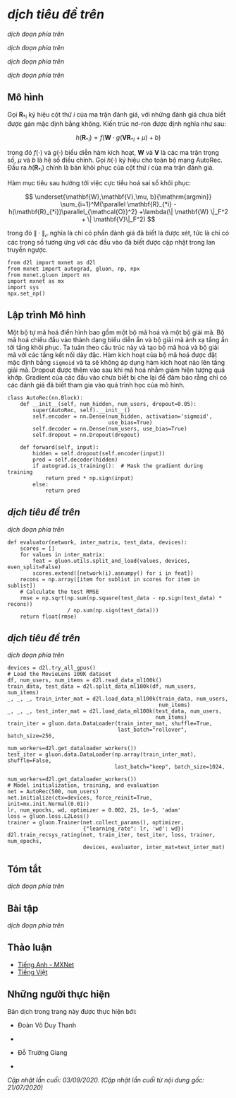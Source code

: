 <!-- ===================== Bắt đầu dịch Phần 1 ===================== -->

<!--
# AutoRec: Rating Prediction with Autoencoders
-->

# *dịch tiêu đề trên*


<!--
Although the matrix factorization model achieves decent performance on the rating prediction task, it is essentially a linear model.
Thus, such models are not capable of capturing complex nonlinear and intricate relationships that may be predictive of users' preferences.
In this section, we introduce a nonlinear neural network collaborative filtering model, AutoRec :cite:`Sedhain.Menon.Sanner.ea.2015`.
It identifies collaborative filtering (CF) with an autoencoder architecture and aims to integrate nonlinear transformations into CF on the basis of explicit feedback.
Neural networks have been proven to be capable of approximating any continuous function, 
making it suitable to address the limitation of matrix factorization and enrich the expressiveness of matrix factorization.
-->

*dịch đoạn phía trên*


<!--
On one hand, AutoRec has the same structure as an autoencoder which consists of an input layer, a hidden layer, and a reconstruction (output) layer.
An autoencoder is a neural network that learns to copy its input to its output in order to code the inputs into the hidden (and usually low-dimensional) representations.
In AutoRec, instead of explicitly embedding users/items into low-dimensional space, 
it uses the column/row of the interaction matrix as the input, then reconstructs the interaction matrix in the output layer.
-->

*dịch đoạn phía trên*


<!--
On the other hand, AutoRec differs from a traditional autoencoder: rather than learning the hidden representations, AutoRec focuses on learning/reconstructing the output layer.
It uses a partially observed interaction matrix as the input, aiming to reconstruct a completed rating matrix.
In the meantime, the missing entries of the input are filled in the output layer via reconstruction for the purpose of recommendation.
-->

*dịch đoạn phía trên*


<!--
There are two variants of AutoRec: user-based and item-based.
For brevity, here we only introduce the item-based AutoRec.
User-based AutoRec can be derived accordingly.
-->

*dịch đoạn phía trên*


<!-- ===================== Kết thúc dịch Phần 1 ===================== -->

<!-- ===================== Bắt đầu dịch Phần 2 ===================== -->

<!--
## Model
-->

## Mô hình


<!--
Let $\mathbf{R}_{*i}$ denote the $i^\mathrm{th}$ column of the rating matrix, 
where unknown ratings are set to zeros by default.
The neural architecture is defined as:
-->

Gọi $\mathbf{R}_{*i}$ ký hiệu cột thứ $i$ của ma trận đánh giá,
với những đánh giá chưa biết được gán mặc định bằng không.
Kiến trúc nơ-ron được định nghĩa như sau:


$$
h(\mathbf{R}_{*i}) = f(\mathbf{W} \cdot g(\mathbf{V} \mathbf{R}_{*i} + \mu) + b)
$$


<!--
where $f(\cdot)$ and $g(\cdot)$ represent activation functions, $\mathbf{W}$ and $\mathbf{V}$ are weight matrices, $\mu$ and $b$ are biases.
Let $h( \cdot )$ denote the whole network of AutoRec.
The output $h(\mathbf{R}_{*i})$ is the reconstruction of the $i^\mathrm{th}$ column of the rating matrix.
-->

trong đó $f(\cdot)$ và $g(\cdot)$ biểu diễn hàm kích hoạt, $\mathbf{W}$ và $\mathbf{V}$ là các ma trận trọng số, $\mu$ và $b$ là hệ số điều chỉnh.
Gọi $h( \cdot )$ ký hiệu cho toàn bộ mạng AutoRec.
Đầu ra $h(\mathbf{R}_{*i})$ chính là bản khôi phục của cột thứ $i$ của ma trận đánh giá.


<!--
The following objective function aims to minimize the reconstruction error:
-->

Hàm mục tiêu sau hướng tới việc cực tiểu hoá sai số khôi phục:


$$
\underset{\mathbf{W},\mathbf{V},\mu, b}{\mathrm{argmin}} \sum_{i=1}^M{\parallel \mathbf{R}_{*i} - h(\mathbf{R}_{*i})\parallel_{\mathcal{O}}^2} +\lambda(\| \mathbf{W} \|_F^2 + \| \mathbf{V}\|_F^2)
$$


<!--
where $\| \cdot \|_{\mathcal{O}}$ means only the contribution of observed ratings are considered, 
that is, only weights that are associated with observed inputs are updated during back-propagation.
-->

trong đó $\| \cdot \|_{\mathcal{O}}$ nghĩa là chỉ có phần đánh giá đã biết là được xét,
tức là chỉ có các trọng số tương ứng với các đầu vào đã biết được cập nhật trong lan truyền ngược.


```{.python .input  n=3}
from d2l import mxnet as d2l
from mxnet import autograd, gluon, np, npx
from mxnet.gluon import nn
import mxnet as mx
import sys
npx.set_np()
```


<!--
## Implementing the Model
-->

## Lập trình Mô hình


<!--
A typical autoencoder consists of an encoder and a decoder.
The encoder projects the input to hidden representations and the decoder maps the hidden layer to the reconstruction layer.
We follow this practice and create the encoder and decoder with dense layers.
The activation of encoder is set to `sigmoid` by default and no activation is applied for decoder.
Dropout is included after the encoding transformation to reduce over-fitting.
The gradients of unobserved inputs are masked out to ensure that only observed ratings contribute to the model learning process.
-->

Một bộ tự mã hoá điển hình bao gồm một bộ mã hoá và một bộ giải mã.
Bộ mã hoá chiếu đầu vào thành dạng biểu diễn ẩn và bộ giải mã ánh xạ tầng ẩn tới tầng khôi phục.
Ta tuân theo cấu trúc này và tạo bộ mã hoá và bộ giải mã với các tầng kết nối dày đặc.
Hàm kích hoạt của bộ mã hoá được đặt mặc định bằng `sigmoid` và ta sẽ không áp dụng hàm kích hoạt nào lên tầng giải mã.
Dropout được thêm vào sau khi mã hoá nhằm giảm hiện tượng quá khớp.
Gradient của các đầu vào chưa biết bị che lại để đảm bảo rằng chỉ có các đánh giá đã biết tham gia vào quá trình học của mô hình.


```{.python .input  n=2}
class AutoRec(nn.Block):
    def __init__(self, num_hidden, num_users, dropout=0.05):
        super(AutoRec, self).__init__()
        self.encoder = nn.Dense(num_hidden, activation='sigmoid',
                                use_bias=True)
        self.decoder = nn.Dense(num_users, use_bias=True)
        self.dropout = nn.Dropout(dropout)

    def forward(self, input):
        hidden = self.dropout(self.encoder(input))
        pred = self.decoder(hidden)
        if autograd.is_training():  # Mask the gradient during training
            return pred * np.sign(input)
        else:
            return pred
```

<!-- ===================== Kết thúc dịch Phần 2 ===================== -->

<!-- ===================== Bắt đầu dịch Phần 3 ===================== -->

<!--
## Reimplementing the Evaluator
-->

## *dịch tiêu đề trên*


<!--
Since the input and output have been changed, we need to reimplement the evaluation function, while we still use RMSE as the accuracy measure.
-->

*dịch đoạn phía trên*


```{.python .input  n=3}
def evaluator(network, inter_matrix, test_data, devices):
    scores = []
    for values in inter_matrix:
        feat = gluon.utils.split_and_load(values, devices, even_split=False)
        scores.extend([network(i).asnumpy() for i in feat])
    recons = np.array([item for sublist in scores for item in sublist])
    # Calculate the test RMSE
    rmse = np.sqrt(np.sum(np.square(test_data - np.sign(test_data) * recons))
                   / np.sum(np.sign(test_data)))
    return float(rmse)
```


<!--
## Training and Evaluating the Model
-->

## *dịch tiêu đề trên*


<!--
Now, let us train and evaluate AutoRec on the MovieLens dataset.
We can clearly see that the test RMSE is lower than the matrix factorization model,
confirming the effectiveness of neural networks in the rating prediction task.
-->

*dịch đoạn phía trên*


```{.python .input  n=4}
devices = d2l.try_all_gpus()
# Load the MovieLens 100K dataset
df, num_users, num_items = d2l.read_data_ml100k()
train_data, test_data = d2l.split_data_ml100k(df, num_users, num_items)
_, _, _, train_inter_mat = d2l.load_data_ml100k(train_data, num_users,
                                                num_items)
_, _, _, test_inter_mat = d2l.load_data_ml100k(test_data, num_users,
                                               num_items)
train_iter = gluon.data.DataLoader(train_inter_mat, shuffle=True,
                                   last_batch="rollover", batch_size=256,
                                   num_workers=d2l.get_dataloader_workers())
test_iter = gluon.data.DataLoader(np.array(train_inter_mat), shuffle=False,
                                  last_batch="keep", batch_size=1024,
                                  num_workers=d2l.get_dataloader_workers())
# Model initialization, training, and evaluation
net = AutoRec(500, num_users)
net.initialize(ctx=devices, force_reinit=True, init=mx.init.Normal(0.01))
lr, num_epochs, wd, optimizer = 0.002, 25, 1e-5, 'adam'
loss = gluon.loss.L2Loss()
trainer = gluon.Trainer(net.collect_params(), optimizer,
                        {"learning_rate": lr, 'wd': wd})
d2l.train_recsys_rating(net, train_iter, test_iter, loss, trainer, num_epochs,
                        devices, evaluator, inter_mat=test_inter_mat)
```


## Tóm tắt

<!--
* We can frame the matrix factorization algorithm with autoencoders, while integrating non-linear layers and dropout regularization. 
* Experiments on the MovieLens 100K dataset show that AutoRec achieves superior performance than matrix factorization.
-->

*dịch đoạn phía trên*


## Bài tập

<!--
* Vary the hidden dimension of AutoRec to see its impact on the model performance.
* Try to add more hidden layers. Is it helpful to improve the model performance?
* Can you find a better combination of decoder and encoder activation functions?
-->

*dịch đoạn phía trên*


<!-- ===================== Kết thúc dịch Phần 3 ===================== -->


## Thảo luận
* [Tiếng Anh - MXNet](https://discuss.d2l.ai/t/401)
* [Tiếng Việt](https://forum.machinelearningcoban.com/c/d2l)


## Những người thực hiện
Bản dịch trong trang này được thực hiện bởi:
<!--
Tác giả của mỗi Pull Request điền tên mình và tên những người review mà bạn thấy
hữu ích vào từng phần tương ứng. Mỗi dòng một tên, bắt đầu bằng dấu `*`.

Tên đầy đủ của các reviewer có thể được tìm thấy tại https://github.com/aivivn/d2l-vn/blob/master/docs/contributors_info.md
-->

* Đoàn Võ Duy Thanh
<!-- Phần 1 -->
* 

<!-- Phần 2 -->
* Đỗ Trường Giang

<!-- Phần 3 -->
* 

*Cập nhật lần cuối: 03/09/2020. (Cập nhật lần cuối từ nội dung gốc: 21/07/2020)*
